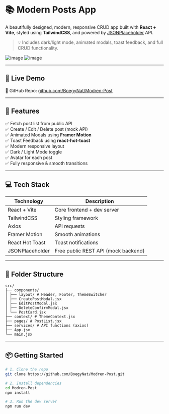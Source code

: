 # 📚 Modern Posts App

A beautifully designed, modern, responsive CRUD app built with **React + Vite**, styled using **TailwindCSS**, and powered by [JSONPlaceholder](https://jsonplaceholder.typicode.com/posts) API.

> 💡 Includes dark/light mode, animated modals, toast feedback, and full CRUD functionality.

![image](https://github.com/user-attachments/assets/78a5fa2e-ed10-4623-ab7c-72a7774a4c81)
![image](https://github.com/user-attachments/assets/ae52f68c-440d-40db-bb6b-11b3da3c6f03)

---

## 🚀 Live Demo

🔗 GitHub Repo: [github.com/BoegyNat/Modren-Post](https://github.com/BoegyNat/Modren-Post)

---

## 🎯 Features

✅ Fetch post list from public API  
✅ Create / Edit / Delete post (mock API)  
✅ Animated Modals using **Framer Motion**  
✅ Toast Feedback using **react-hot-toast**  
✅ Modern responsive layout  
✅ Dark / Light Mode toggle  
✅ Avatar for each post  
✅ Fully responsive & smooth transitions  

---

## 💻 Tech Stack

| Technology        | Description                          |
|-------------------|--------------------------------------|
| React + Vite      | Core frontend + dev server           |
| TailwindCSS       | Styling framework                    |
| Axios             | API requests                         |
| Framer Motion     | Smooth animations                    |
| React Hot Toast   | Toast notifications                  |
| JSONPlaceholder   | Free public REST API (mock backend)  |

---

## 📁 Folder Structure

```
src/
├── components/
│ ├── layout/ # Header, Footer, ThemeSwitcher
│ ├── CreatePostModal.jsx
│ ├── EditPostModal.jsx
│ ├── DeleteConfirmModal.jsx
│ └── PostCard.jsx
├── context/ # ThemeContext.jsx
├── pages/ # PostList.jsx
├── services/ # API functions (axios)
├── App.jsx
└── main.jsx
```

---

## 📦 Getting Started

```bash
# 1. Clone the repo
git clone https://github.com/BoegyNat/Modren-Post.git

# 2. Install dependencies
cd Modren-Post
npm install

# 3. Run the dev server
npm run dev
